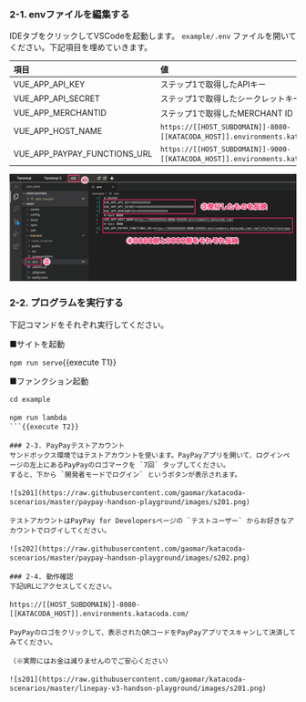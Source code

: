 ### 2-1. envファイルを編集する
IDEタブをクリックしてVSCodeを起動します。
`example/.env` ファイルを開いてください。下記項目を埋めていきます。

|項目|値|
|:--|:--|
|VUE_APP_API_KEY| ステップ1で取得したAPIキー |
|VUE_APP_API_SECRET| ステップ1で取得したシークレットキー|
|VUE_APP_MERCHANTID|ステップ1で取得したMERCHANT ID|
|VUE_APP_HOST_NAME| `https://[[HOST_SUBDOMAIN]]-8080-[[KATACODA_HOST]].environments.katacoda.com/`{{copy}} |
|VUE_APP_PAYPAY_FUNCTIONS_URL| `https://[[HOST_SUBDOMAIN]]-9000-[[KATACODA_HOST]].environments.katacoda.com/.netlify/functions/pay`{{copy}}|

![s200](https://raw.githubusercontent.com/gaomar/katacoda-scenarios/master/paypay-handson-playground/images/s200.png)

### 2-2. プログラムを実行する
下記コマンドをそれぞれ実行してください。

■サイトを起動

`npm run serve`{{execute T1}}

■ファンクション起動

```
cd example

npm run lambda
```{{execute T2}}

### 2-3. PayPayテストアカウント
サンドボックス環境ではテストアカウントを使います。PayPayアプリを開いて、ログインページの左上にあるPayPayのロゴマークを `7回` タップしてください。
すると、下から `開発者モードでログイン` というボタンが表示されます。

![s201](https://raw.githubusercontent.com/gaomar/katacoda-scenarios/master/paypay-handson-playground/images/s201.png)

テストアカウントはPayPay for Developersページの `テストユーザー` からお好きなアカウントでログイしてください。

![s202](https://raw.githubusercontent.com/gaomar/katacoda-scenarios/master/paypay-handson-playground/images/s202.png)

### 2-4. 動作確認
下記URLにアクセスしてください。

https://[[HOST_SUBDOMAIN]]-8080-[[KATACODA_HOST]].environments.katacoda.com/

PayPayのロゴをクリックして、表示されたQRコードをPayPayアプリでスキャンして決済してみてください。

（※実際にはお金は減りませんのでご安心ください）

![s201](https://raw.githubusercontent.com/gaomar/katacoda-scenarios/master/linepay-v3-handson-playground/images/s201.png)